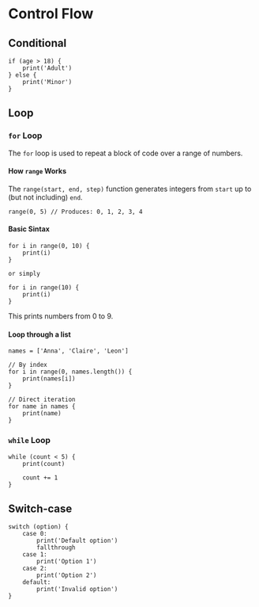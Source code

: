 # Control Flow

## Conditional

```ez
if (age > 18) {
    print('Adult')
} else {
    print('Minor')
}
```

## Loop

### `for` Loop

The `for` loop is used to repeat a block of code over a range of numbers.

#### How `range` Works

The `range(start, end, step)` function generates integers from `start` up to (but not including) `end`.

```ez
range(0, 5) // Produces: 0, 1, 2, 3, 4
```

#### Basic Sintax

```ez
for i in range(0, 10) {
    print(i)
}

or simply

for i in range(10) {
    print(i)
}
```

This prints numbers from 0 to 9.

#### Loop through a list

```ez
names = ['Anna', 'Claire', 'Leon']

// By index
for i in range(0, names.length()) {
    print(names[i])
}

// Direct iteration
for name in names {
    print(name)
}
```

### `while` Loop

```ez
while (count < 5) {
    print(count)

    count += 1
}
```

## Switch-case

```ez
switch (option) {
    case 0:
        print('Default option')
        fallthrough
    case 1:
        print('Option 1')
    case 2:
        print('Option 2')
    default:
        print('Invalid option')
}
```
